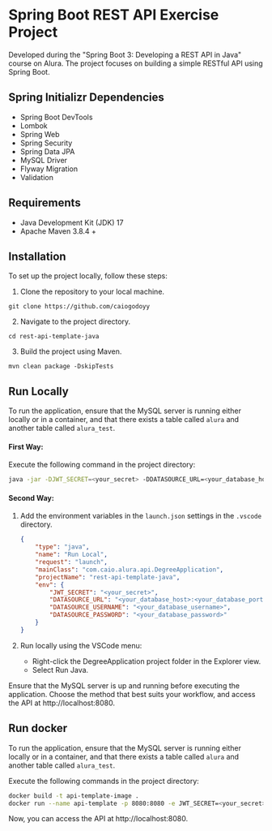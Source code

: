# Spring Boot REST API Exercise Project
Developed during the "Spring Boot 3: Developing a REST API in Java" course on Alura. The project focuses on building a simple RESTful API using Spring Boot.

## Spring Initializr Dependencies
- Spring Boot DevTools
- Lombok
- Spring Web
- Spring Security
- Spring Data JPA
- MySQL Driver
- Flyway Migration
- Validation

## Requirements
- Java Development Kit (JDK) 17
- Apache Maven 3.8.4 +

## Installation
To set up the project locally, follow these steps:
1. Clone the repository to your local machine.
```
git clone https://github.com/caiogodoyy
```
2. Navigate to the project directory.
```
cd rest-api-template-java
```
3. Build the project using Maven.
```
mvn clean package -DskipTests
```

## Run Locally

To run the application, ensure that the MySQL server is running either locally or in a container, and that there exists a table called `alura` and another table called `alura_test`.

#### First Way:

Execute the following command in the project directory:

```bash
java -jar -DJWT_SECRET=<your_secret> -DDATASOURCE_URL=<your_database_host>:<your_database_port> -DDATASOURCE_USERNAME=<your_database_username> -DDATASOURCE_PASSWORD=<your_database_password> target/api-0.0.1-SNAPSHOT.jar
```

#### Second Way:

1. Add the environment variables in the `launch.json` settings in the `.vscode` directory.

   ```json
   {
       "type": "java",
       "name": "Run Local",
       "request": "launch",
       "mainClass": "com.caio.alura.api.DegreeApplication",
       "projectName": "rest-api-template-java",
       "env": {
           "JWT_SECRET": "<your_secret>",
           "DATASOURCE_URL": "<your_database_host>:<your_database_port>",
           "DATASOURCE_USERNAME": "<your_database_username>",
           "DATASOURCE_PASSWORD": "<your_database_password>"
       }
   }
   ```

2. Run locally using the VSCode menu:
   - Right-click the DegreeApplication project folder in the Explorer view.
   - Select Run Java.

Ensure that the MySQL server is up and running before executing the application. Choose the method that best suits your workflow, and access the API at http://localhost:8080.

## Run docker

To run the application, ensure that the MySQL server is running either locally or in a container, and that there exists a table called `alura` and another table called `alura_test`.

Execute the following commands in the project directory:

```bash
docker build -t api-template-image .
docker run --name api-template -p 8080:8080 -e JWT_SECRET=<your_secret> -e DATASOURCE_URL=<your_database_host>:<your_database_port> -e DATASOURCE_USERNAME=<your_database_username> -e DATASOURCE_PASSWORD=<your_database_password> api-template-image
```
Now, you can access the API at http://localhost:8080.
